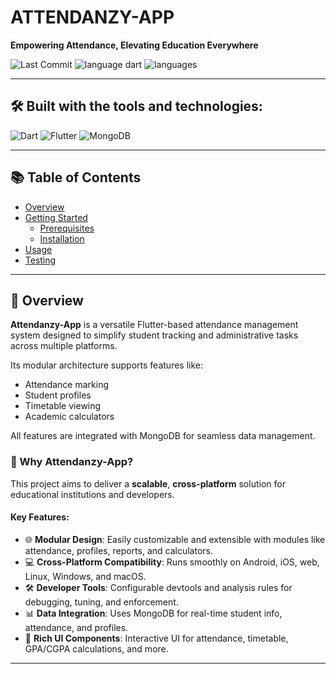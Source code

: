 # ATTENDANZY-APP

**Empowering Attendance, Elevating Education Everywhere**

![Last Commit](https://img.shields.io/badge/Last%20Commit-May-blue)
![language dart](https://img.shields.io/badge/dart-72.9%25-blue)
![languages](https://img.shields.io/github/languages/count/vishnu-coc/Attendanzy-App)

---

## 🛠️ Built with the tools and technologies:


![Dart](https://img.shields.io/badge/-Dart-blue)
![Flutter](https://img.shields.io/badge/-Flutter-blue)
![MongoDB](https://img.shields.io/badge/-MongoDB-green?logo=mongodb&logoColor=white)



---

## 📚 Table of Contents

- [Overview](#overview)
- [Getting Started](#getting-started)
  - [Prerequisites](#prerequisites)
  - [Installation](#installation)
- [Usage](#usage)
- [Testing](#testing)

---

## 📖 Overview

**Attendanzy-App** is a versatile Flutter-based attendance management system designed to simplify student tracking and administrative tasks across multiple platforms. 

Its modular architecture supports features like:
- Attendance marking
- Student profiles
- Timetable viewing
- Academic calculators

All features are integrated with MongoDB for seamless data management.

### 🚀 Why Attendanzy-App?

This project aims to deliver a **scalable**, **cross-platform** solution for educational institutions and developers.  

#### Key Features:

- 🌐 **Modular Design**: Easily customizable and extensible with modules like attendance, profiles, reports, and calculators.
- 💻 **Cross-Platform Compatibility**: Runs smoothly on Android, iOS, web, Linux, Windows, and macOS.
- 🛠️ **Developer Tools**: Configurable devtools and analysis rules for debugging, tuning, and enforcement.
- 📊 **Data Integration**: Uses MongoDB for real-time student info, attendance, and profiles.
- 🎨 **Rich UI Components**: Interactive UI for attendance, timetable, GPA/CGPA calculations, and more.

---

